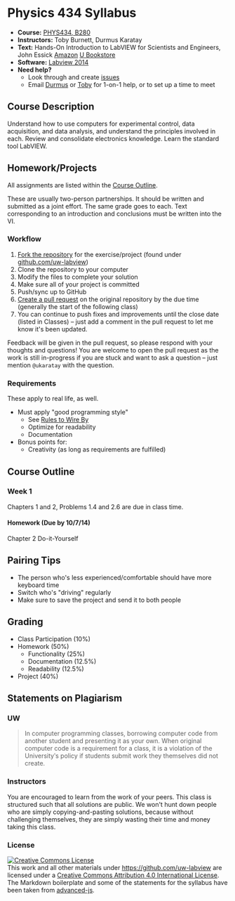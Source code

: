 # Physics 434 Syllabus

* **Course:** [PHYS434, B280](http://www.washington.edu/students/crscat/phys.html#phys434)
* **Instructors:** Toby Burnett, Durmus Karatay
* **Text:** Hands-On Introduction to LabVIEW for Scientists and Engineers, John Essick [Amazon](http://www.amazon.com/Hands--Introduction-LabVIEW-Scientists-Engineers/dp/0199925151/)
[U Bookstore](http://sdb.admin.washington.edu/textbooks/query.asp?qtr=Autumn&sln=19673)
* **Software:** [Labview 2014](http://www.engr.washington.edu/mycoe/computing/software/install_labview)
* **Need help?**
   * Look through and create [issues](https://github.com/uw-labview/syllabus/issues)
   * Email [Durmus](mailto:ukaratay@uw.edu) or [Toby](mailto:tburnett@uw.edu) for 1-on-1 help, or to set up a time to meet

## Course Description

Understand how to use computers for experimental control, data acquisition, and data analysis, and understand the principles involved in each. Review and consolidate electronics knowledge. Learn the standard tool LabVIEW.

## Homework/Projects

All assignments are listed within the [Course Outline](#course-outline).

These are usually two-person partnerships. It should be written and submitted as a joint effort. The same grade goes to each. Text corresponding to an introduction and conclusions must be written into the VI.

### Workflow

1. [Fork the repository](https://help.github.com/articles/fork-a-repo) for the exercise/project (found under [github.com/uw-labview](https://github.com/uw-labview))
1. Clone the repository to your computer
1. Modify the files to complete your solution
1. Make sure all of your project is committed
1. Push/sync up to GitHub
1. [Create a pull request](https://help.github.com/articles/creating-a-pull-request) on the original repository by the due time (generally the start of the following class)
1. You can continue to push fixes and improvements until the close date (listed in Classes) – just add a comment in the pull request to let me know it's been updated.

Feedback will be given in the pull request, so please respond with your thoughts and questions! You are welcome to open the pull request as the work is still in-progress if you are stuck and want to ask a question – just mention `@ukaratay` with the question.

### Requirements

These apply to real life, as well.

* Must apply "good programming style"
    * See [Rules to Wire By](https://github.com/uw-labview/syllabus/blob/master/rulestowireby.md)
    * Optimize for readability
    * Documentation
* Bonus points for:
    * Creativity (as long as requirements are fulfilled)

## Course Outline

### Week 1
Chapters 1 and 2, Problems 1.4 and 2.6 are due in class time.
#### Homework (Due by 10/7/14)
Chapter 2 Do-it-Yourself

## Pairing Tips

* The person who's less experienced/comfortable should have more keyboard time
* Switch who's "driving" regularly
* Make sure to save the project and send it to both people

## Grading

* Class Participation (10%)
* Homework (50%)
  * Functionality (25%)
  * Documentation (12.5%)
  * Readability (12.5%)
* Project (40%)

## Statements on Plagiarism
### UW

> In computer programming classes, borrowing computer code from another student and presenting it as your own. When original computer code is a requirement for a class, it is a violation of the Universityʹs policy if students submit work they themselves did not create. 

### Instructors

You are encouraged to learn from the work of your peers. This class is structured such that all solutions are public. We won't hunt down people who are simply copying-and-pasting solutions, because without challenging themselves, they are simply wasting their time and money taking this class.

### License

<a rel="license" href="http://creativecommons.org/licenses/by/4.0/"><img alt="Creative Commons License" style="border-width:0" src="https://i.creativecommons.org/l/by/4.0/88x31.png" /></a><br />This <span xmlns:dct="http://purl.org/dc/terms/" href="http://purl.org/dc/dcmitype/Text" rel="dct:type">work</span> and all other materials under https://github.com/uw-labview are licensed under a <a rel="license" href="http://creativecommons.org/licenses/by/4.0/">Creative Commons Attribution 4.0 International License</a>.
The Markdown boilerplate and some of the statements for the syllabus have been taken from [advanced-js](https://github.com/advanced-js/syllabus).
